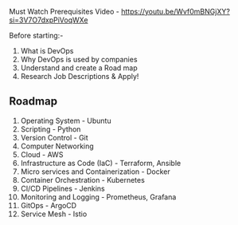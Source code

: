 Must Watch Prerequisites Video - https://youtu.be/Wvf0mBNGjXY?si=3V7O7dxpPiVoqWXe

Before starting:- 
1. What is DevOps
2. Why DevOps is used by companies
3. Understand and create a Road map
4. Research Job Descriptions & Apply!

## Roadmap
1. Operating System - Ubuntu
2. Scripting - Python
3. Version Control - Git
4. Computer Networking
5. Cloud - AWS
6. Infrastructure as Code (IaC) - Terraform, Ansible
7. Micro services and Containerization - Docker
8. Container Orchestration - Kubernetes
9. CI/CD Pipelines - Jenkins
10. Monitoring and Logging - Prometheus, Grafana
11. GitOps - ArgoCD
12. Service Mesh -  Istio